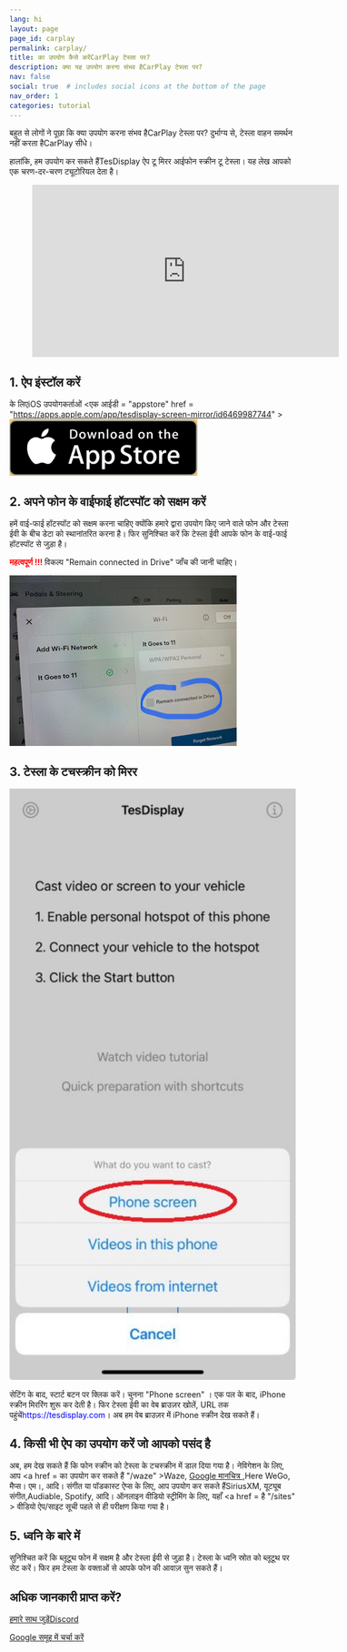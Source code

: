 ```yaml
---
lang: hi
layout: page
page_id: carplay
permalink: carplay/
title: का उपयोग कैसे करेंCarPlay टेस्ला पर?
description: क्या यह उपयोग करना संभव हैCarPlay टेस्ला पर?
nav: false
social: true  # includes social icons at the bottom of the page
nav_order: 1
categories: tutorial
---
```


बहुत से लोगों ने पूछा कि क्या उपयोग करना संभव हैCarPlay टेस्ला पर? दुर्भाग्य से, टेस्ला वाहन समर्थन नहीं करता हैCarPlay सीधे।

हालांकि, हम उपयोग कर सकते हैंTesDisplay ऐप टू मिरर आईफोन स्क्रीन टू टेस्ला। यह लेख आपको एक चरण-दर-चरण ट्यूटोरियल देता है।

<!-- blank line -->
<figure class= "video-container" >
  <iframe width= "540"  height= "303"  src= "https://www.youtube.com/embed/7gpRzQRM3uk"  frameborder= "0"  allowfullscreen= "true" > </iframe>
</figure>
<!-- blank line -->

## 1. ऐप इंस्टॉल करें
के लिएiOS उपयोगकर्ताओं
<एक आईडी = "appstore"  href = "https://apps.apple.com/app/tesdisplay-screen-mirror/id6469987744" >
  <img src= "/assets/img/app-store-badge.png"  height= "100px" >
</a>

## 2. अपने फोन के वाईफाई हॉटस्पॉट को सक्षम करें
<p> हमें वाई-फाई हॉटस्पॉट को सक्षम करना चाहिए क्योंकि हमारे द्वारा उपयोग किए जाने वाले फोन और टेस्ला ईवी के बीच डेटा को स्थानांतरित करना है।
फिर सुनिश्चित करें कि टेस्ला ईवी आपके फोन के वाई-फाई हॉटस्पॉट से जुड़ा है। </p>
<p><span style= "color: red" > <b> महत्वपूर्ण !!! </b></span> विकल्प "Remain connected in Drive"  जाँच की जानी चाहिए। </p>
<img src= "/assets/img/wifi-connected.jpg"  height= "300px" >

## 3. टेस्ला के टचस्क्रीन को मिरर
<p style= "text-align: center;" >
<img src= "/assets/img/iphone-screen.jpg"  alt= "The start choice of TesDisplay app"  width= "540px" >
</p>
सेटिंग के बाद, स्टार्ट बटन पर क्लिक करें। चुनना "Phone screen" । एक पल के बाद, iPhone स्क्रीन मिररिंग शुरू कर देती है।
फिर टेस्ला ईवी का वेब ब्राउज़र खोलें, URL तक पहुंचें<span style= "color:blue" >https://tesdisplay.com</span>। अब हम वेब ब्राउज़र में iPhone स्क्रीन देख सकते हैं।

## 4. किसी भी ऐप का उपयोग करें जो आपको पसंद है
अब, हम देख सकते हैं कि फोन स्क्रीन को टेस्ला के टचस्क्रीन में डाल दिया गया है।
नेविगेशन के लिए, आप <a href = का उपयोग कर सकते हैं "/waze" >Waze</a>, <a href = "/gmap" > Google मानचित्र </a>,Here WeGo, मैप्स। एम।, आदि।
संगीत या पॉडकास्ट ऐप्स के लिए, आप उपयोग कर सकते हैंSiriusXM, यूट्यूब संगीत,Audiable, Spotify, आदि।
ऑनलाइन वीडियो स्ट्रीमिंग के लिए, यहाँ <a href = है "/sites" > वीडियो ऐप/साइट सूची </a> पहले से ही परीक्षण किया गया है।

## 5. ध्वनि के बारे में
सुनिश्चित करें कि ब्लूटूथ फोन में सक्षम है और टेस्ला ईवी से जुड़ा है।
टेस्ला के ध्वनि स्रोत को ब्लूटूथ पर सेट करें।
फिर हम टेस्ला के वक्ताओं से आपके फोन की आवाज़ सुन सकते हैं।

## अधिक जानकारी प्राप्त करें?
<p> <a href = "https://discord.gg/Tvbs9uWcN9"  लक्ष्य = "_blank" > हमारे साथ जुड़ेंDiscord</a> </p>
<p> <a href = "https://groups.google.com/g/tesla-display"  लक्ष्य = "_blank" > Google समूह में चर्चा करें </a> </p>

